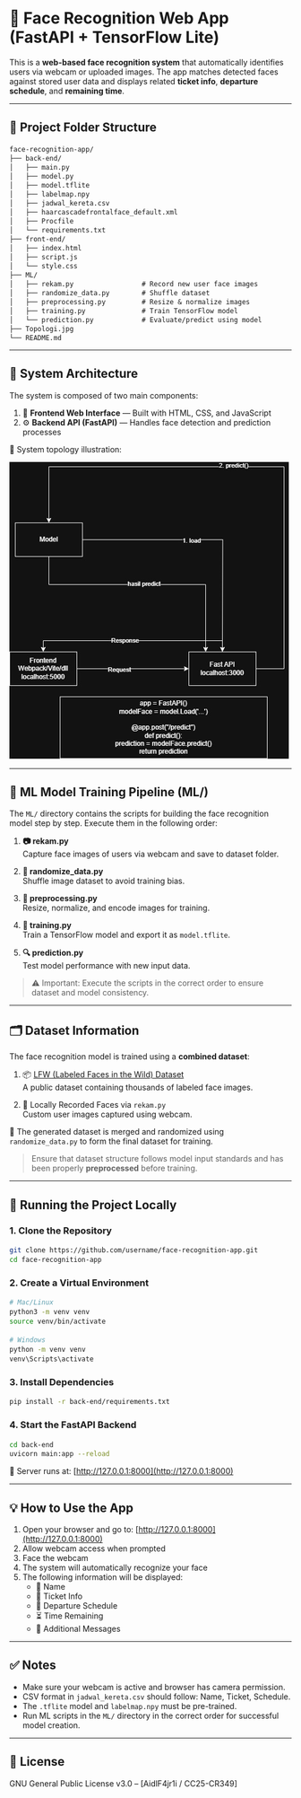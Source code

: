# 🎯 Face Recognition Web App (FastAPI + TensorFlow Lite)

This is a **web-based face recognition system** that automatically identifies users via webcam or uploaded images. The app matches detected faces against stored user data and displays related **ticket info**, **departure schedule**, and **remaining time**.

---

## 📁 Project Folder Structure

```
face-recognition-app/
├── back-end/
│   ├── main.py
│   ├── model.py
│   ├── model.tflite
│   ├── labelmap.npy
│   ├── jadwal_kereta.csv
│   ├── haarcascadefrontalface_default.xml
│   ├── Procfile
│   └── requirements.txt
├── front-end/
│   ├── index.html
│   ├── script.js
│   └── style.css
├── ML/
│   ├── rekam.py                 # Record new user face images
│   ├── randomize_data.py        # Shuffle dataset
│   ├── preprocessing.py         # Resize & normalize images
│   ├── training.py              # Train TensorFlow model
│   └── prediction.py            # Evaluate/predict using model
├── Topologi.jpg
└── README.md
```

---

## 🧭 System Architecture

The system is composed of two main components:

1. 🎨 **Frontend Web Interface** — Built with HTML, CSS, and JavaScript  
2. ⚙️ **Backend API (FastAPI)** — Handles face detection and prediction processes

📌 System topology illustration:

![System Topology](Topologi.jpg)

---

## 🧠 ML Model Training Pipeline (ML/)

The `ML/` directory contains the scripts for building the face recognition model step by step. Execute them in the following order:

1. **📷 rekam.py**  
   Capture face images of users via webcam and save to dataset folder.

2. **🔀 randomize_data.py**  
   Shuffle image dataset to avoid training bias.

3. **🧹 preprocessing.py**  
   Resize, normalize, and encode images for training.

4. **🧠 training.py**  
   Train a TensorFlow model and export it as `model.tflite`.

5. **🔍 prediction.py**  
   Test model performance with new input data.

> ⚠️ Important: Execute the scripts in the correct order to ensure dataset and model consistency.

---

## 🗂️ Dataset Information

The face recognition model is trained using a **combined dataset**:

1. 📦 [LFW (Labeled Faces in the Wild) Dataset](https://www.kaggle.com/datasets/jessicali9530/lfw-dataset)  
   A public dataset containing thousands of labeled face images.

2. 📸 Locally Recorded Faces via `rekam.py`  
   Custom user images captured using webcam.

🔁 The generated dataset is merged and randomized using `randomize_data.py` to form the final dataset for training.

> Ensure that dataset structure follows model input standards and has been properly **preprocessed** before training.

---

## 🚀 Running the Project Locally

### 1. Clone the Repository

```bash
git clone https://github.com/username/face-recognition-app.git
cd face-recognition-app
```

### 2. Create a Virtual Environment

```bash
# Mac/Linux
python3 -m venv venv
source venv/bin/activate

# Windows
python -m venv venv
venv\Scripts\activate
```

### 3. Install Dependencies

```bash
pip install -r back-end/requirements.txt
```

### 4. Start the FastAPI Backend

```bash
cd back-end
uvicorn main:app --reload
```

📡 Server runs at: [http://127.0.0.1:8000](http://127.0.0.1:8000)

---

## 💡 How to Use the App

1. Open your browser and go to: [http://127.0.0.1:8000](http://127.0.0.1:8000)  
2. Allow webcam access when prompted  
3. Face the webcam  
4. The system will automatically recognize your face  
5. The following information will be displayed:
   - 🧑 Name
   - 🎫 Ticket Info
   - 🚆 Departure Schedule
   - ⏳ Time Remaining
   - 📢 Additional Messages

---

## ✅ Notes

- Make sure your webcam is active and browser has camera permission.
- CSV format in `jadwal_kereta.csv` should follow: Name, Ticket, Schedule.
- The `.tflite` model and `labelmap.npy` must be pre-trained.
- Run ML scripts in the `ML/` directory in the correct order for successful model creation.

---

## 📌 License

GNU General Public License v3.0 – [AidlF4jr1i / CC25-CR349]

